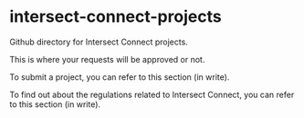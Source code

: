 # intersect-connect-projects
Github directory for Intersect Connect projects.

This is where your requests will be approved or not.

To submit a project, you can refer to this section (in write).

To find out about the regulations related to Intersect Connect, you can refer to this section (in write).

